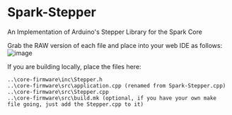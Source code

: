 Spark-Stepper
=============

An Implementation of Arduino's Stepper Library for the Spark Core

Grab the RAW version of each file and place into your web IDE as follows:
![image](http://i.imgur.com/qHQ05cM.png)

If you are building locally, place the files here:

```
..\core-firmware\inc\Stepper.h
..\core-firmware\src\application.cpp (renamed from Spark-Stepper.cpp)
..\core-firmware\src\Stepper.cpp
..\core-firmware\src\build.mk (optional, if you have your own make file going, just add the Stepper.cpp to it)
```
